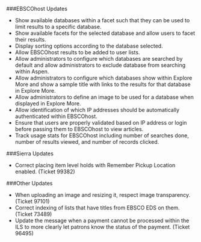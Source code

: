 ###EBSCOhost Updates
- Show available databases within a facet such that they can be used to limit results to a specific database.
- Show available facets for the selected database and allow users to facet their results.
- Display sorting options according to the database selected.
- Allow EBSCOhost results to be added to user lists. 
- Allow administrators to configure which databases are searched by default and allow administrators to exclude database from searching within Aspen.
- Allow administrators to configure which databases show within Explore More and show a sample title with links to the results for that database in Explore More.
- Allow administrators to define an image to be used for a database when displayed in Explore More.
- Allow identification of which IP addresses should be automatically authenticated within EBSCOhost. 
- Ensure that users are properly validated based on IP address or login before passing them to EBSCOhost to view articles.
- Track usage stats for EBSCOhost including number of searches done, number of results viewed, and number of records clicked. 

###Sierra Updates
- Correct placing item level holds with Remember Pickup Location enabled. (Ticket 99382)

###Other Updates 
- When uploading an image and resizing it, respect image transparency. (Ticket 97101)
- Correct indexing of lists that have titles from EBSCO EDS on them. (Ticket 73489)
- Update the message when a payment cannot be processed within the ILS to more clearly let patrons know the status of the payment. (Ticket 96495)